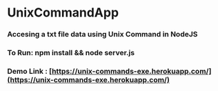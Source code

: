 # UnixCommandApp
### Accesing a txt file data using Unix Command in NodeJS 
### To Run: npm install && node server.js
### Demo Link : [https://unix-commands-exe.herokuapp.com/](https://unix-commands-exe.herokuapp.com/)
